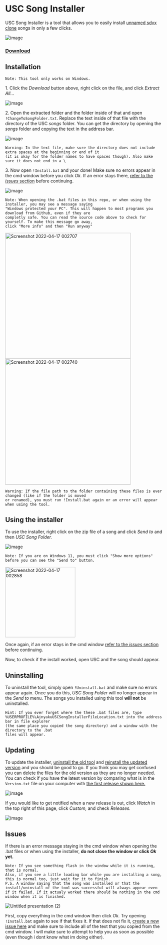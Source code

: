 # USC Song Installer

USC Song Installer is a tool that allows you to easily install [unnamed sdvx clone](https://github.com/Drewol/unnamed-sdvx-clone) songs in only a few clicks.

![image](https://user-images.githubusercontent.com/87048351/163701199-ae33889f-7ebf-41e4-b2b8-62578c03d46d.png)

### [Download](https://github.com/Ainyaku/USC-Song-Installer/archive/refs/heads/main.zip)

## Installation
```
Note: This tool only works on Windows.
```
1\. Click the _Download_ button above, right click on the file, and click _Extract All..._

![image](https://user-images.githubusercontent.com/87048351/163701662-ba52241d-c100-433b-a8fd-326e8c664c58.png)

2\. Open the extracted folder and the folder inside of that and open `!ChangeToSongFolder.txt`. Replace the text inside of that file with the directory of the USC _songs_ folder. You can get the directory by opening the _songs_ folder and copying the text in the address bar.

![image](https://user-images.githubusercontent.com/87048351/163702323-bf50c57a-84cd-4531-8f8c-a7c883c0f35f.png)

```
Warning: In the text file, make sure the directory does not include extra spaces at the beginning or end of it
(it is okay for the folder names to have spaces though). Also make sure it does not end in a \
```

3\. Now open `!Install.bat` and your done! Make sure no errors appear in the cmd window before you click _Ok._ If an error stays there, [refer to the _issues_ section](https://github.com/Ainyaku/USC-Song-Installer/#issues) before continuing.

![image](https://user-images.githubusercontent.com/87048351/163702652-326b4592-f17d-4669-b8ab-cc85a81429ac.png)

```
Note: When opening the .bat files in this repo, or when using the installer, you may see a message saying 
"Windows protected your PC". This will happen to most programs you download from Github, even if they are 
completly safe. You can read the source code above to check for yourself. To make this message go away,
click "More info" and then "Run anyway"
```
<img width="401" alt="Screenshot 2022-04-17 002707" src="https://user-images.githubusercontent.com/87048351/163703034-68cf4347-07fd-4a6e-b326-1df7435f3a17.png">
<img width="401" alt="Screenshot 2022-04-17 002740" src="https://user-images.githubusercontent.com/87048351/163703033-11f4d5a3-8c38-478c-be0b-842ff5d7a34a.png">

```
Warning: If the file path to the folder containing these files is ever changed (like if the folder is moved
or renamed), you must run !Install.bat again or an error will appear when using the tool.
```

## Using the installer

To use the installer, right click on the zip file of a song and click _Send to_ and then _USC Song Folder._

![image](https://user-images.githubusercontent.com/87048351/163701199-ae33889f-7ebf-41e4-b2b8-62578c03d46d.png)

```
Note: If you are on Windows 11, you must click "Show more options" before you can see the "Send to" button.
```
<img width="224" alt="Screenshot 2022-04-17 002858" src="https://user-images.githubusercontent.com/87048351/163703042-7ef9ce61-6824-41cc-a768-475d670c3182.png">


Once again, if an error stays in the cmd window [refer to the _issues_ section](https://github.com/Ainyaku/USC-Song-Installer/#issues) before continuing.

Now, to check if the install worked, open USC and the song should appear.

## Uninstalling

To uninstall the tool, simply open `!Uninstall.bat` and make sure no errors appear again. Once you do this, _USC Song Folder_ will no longer appear in the _Send to_ menu. The songs you installed using this tool **will not** be uninstalled.

```
Hint: If you ever forget where the these .bat files are, type 
%USERPROFILE%\AinyakuUSCSongInstallerFileLocation.txt into the address bar in file explorer
(the same place you copied the song directory) and a window with the directory to the .bat
files will appear.
```

## Updating

To update the installer, [uninstall the old tool](https://github.com/Ainyaku/USC-Song-Installer/#uninstalling) and [reinstall the updated version](https://github.com/Ainyaku/USC-Song-Installer/#installation) and you should be good to go. If you think you may get confused you can delete the files for the old version as they are no longer needed. You can check if you have the latest version by comparing what is in the `Version.txt` file on your computer with [the first release shown here.](https://github.com/Ainyaku/USC-Song-Installer/releases)

![image](https://user-images.githubusercontent.com/87048351/163703749-8513f75d-50ae-455c-ab53-261df78b0f73.png)

If you would like to get notified when a new release is out, click _Watch_ in the top right of this page, click _Custom,_ and check _Releases._

![image](https://user-images.githubusercontent.com/87048351/163703805-1c6a1e47-57e0-4477-850b-5c14d4e884cb.png)

## Issues

If there is an error message staying in the cmd window when opening the .bat files or when using the installer, **do not close the window or click _Ok_ yet.**

```
Note: If you see something flash in the window while it is running, that is normal. 
Also, if you see a little loading bar while you are installing a song, this is normal too, just wait for it to finish.
P.S. A window saying that the song was installed or that the install/uninstall of the tool was successful will always appear even
if it failed. If it actualy worked there should be nothing in the cmd window when it is finished.
```
![Untitled presentation (2)](https://user-images.githubusercontent.com/87048351/163704201-842dc088-5a5c-4e45-aa85-fa514f9cabd3.png)

First, copy everything in the cmd window then click _Ok._ Try opening `!Install.bat` again to see if that fixes it. If that does not fix it, [create a new issue here](https://github.com/Ainyaku/USC-Song-Installer/issues/new) and make sure to include all of the text that you copied from the cmd window. I will make sure to attempt to help you as soon as possible (even though i dont know what im doing either).
